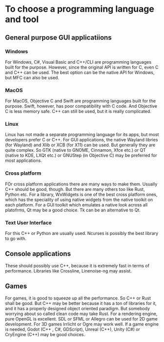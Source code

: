 # To choose a programming language and tool  
## General purpose GUI applicatiions  
### Windows  
For Windows, C#, Visual Basic and C++/CLI are programming languages built for the purpose. However, since the original API is written for C, even C and C++ can be used. The best option can be the native API for Windows, but MFC can also be used.  
### MacOS  
For MacOS, Objective C and Swift are programming languages built for the purpose. Swift, however, has poor compatibility with C code. And Objective C is less memory safe. C++ can still be used, but it is really complicated.  
### Linux  
Linux has not made a separate programming language for its apps, but most developers prefer C or C++. For GUI applications, the native Wayland libries (for Wayland) and Xlib or XCB (for X11) can be used. But generally they are quite complex. So GTK (native to GNOME, Cinnamon, Xfce etc.) or QT (native to KDE, LXQt etc.) or GNUStep (in Objective C) may be preferred for most applications.  
### Cross platform  
FOr cross platform applications there are many ways to make them. Usually C++ should be good, though. But there are many others too like Rust, Python etc. For a library, WxWidgets is one of the best cross platform ones, which has the speciality of using native widgets from the native toolkit on each platform. For a GUI toolkit which emulates a native look across all platofrms, Qt may be a good choice. Tk can be an alternative to Qt.  
### Text User Interface  
For this C++ or Python are usually used. Ncurses is possibly the best library to go with.  
## Console applications  
These should possibly use C++, because it is extremely fast in terms of performance. Libraries like Crossline, Linenoise-ng may assist.
## Games  
For games, it is good to squeeze up all the performance. So C++ or Rust shall be good. But C++ may be better because it has a ton of libraries for it, and it has a properly designed object oriented paradigm. But somebody worrying about so called clean code may take Rust. For a rendering engine, pure OpenGL is excellent. SDL or SFML or Allegro can be used for 2D game development. For 3D games Irrlicht or Ogre may work well. If a game engine is needed, Godot (C++
, C#, GDScript), Unreal (C++), Unity (C#) or CryEngine (C++) may be good choices.
